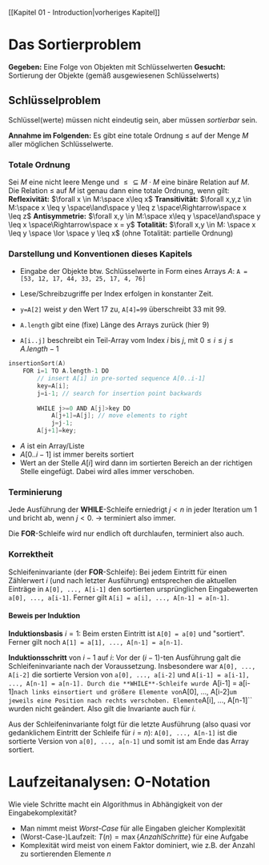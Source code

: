 [[Kapitel 01 - Introduction|vorheriges Kapitel]]
# Das Sortierproblem
**Gegeben:** Eine Folge von Objekten mit Schlüsselwerten
**Gesucht:** Sortierung der Objekte (gemäß ausgewiesenen Schlüsselwerts)

## Schlüsselproblem
Schlüssel(werte) müssen nicht eindeutig sein, aber müssen *sortierbar* sein.

**Annahme im Folgenden:**
Es gibt eine totale Ordnung $\leq$ auf der Menge $M$ aller möglichen Schlüsselwerte.

### Totale Ordnung
Sei $M$ eine nicht leere Menge und $\leq\subseteq M\cdot M$ eine binäre Relation auf $M$.
Die Relation $\leq$ auf $M$ ist genau dann eine totale Ordnung, wenn gilt:
**Reflexivität:** $\forall x \in M:\space x\leq x$
**Transitivität:** $\forall x,y,z \in M:\space x \leq y \space\land\space y \leq z \space\Rightarrow\space x \leq z$
**Antisymmetrie:** $\forall x,y \in M:\space x\leq y \space\land\space y \leq x \space\Rightarrow\space x = y$
**Totalität:** $\forall x,y \in M: \space x \leq y \space \lor \space y \leq x$     (ohne Totalität: partielle Ordnung)

### Darstellung und Konventionen dieses Kapitels
- Eingabe der Objekte btw. Schlüsselwerte in Form eines Arrays $A$:
	``A = [53, 12, 17, 44, 33, 25, 17, 4, 76]``

- Lese/Schreibzugriffe per Index erfolgen in konstanter Zeit.
- ``y=A[2]`` weist $y$ den Wert 17 zu, ``A[4]=99`` überschreibt 33 mit 99.
- ``A.length`` gibt eine (fixe) Länge des Arrays zurück (hier 9)
- ``A[i..j]`` beschreibt ein Teil-Array vom Index $i$ bis $j$, mit $0\leq i \leq j \leq A.length-1$

```c++
insertionSort(A)
	FOR i=1 TO A.length-1 DO
		// insert A[i] in pre-sorted sequence A[0..i-1]
		key=A[i];
		j=i-1; // search for insertion point backwards
	
		WHILE j>=0 AND A[j]>key DO
			A[j+1]=A[j]; // move elements to right
			j=j-1;
		A[j+1]=key;
```

- $A$ ist ein Array/Liste
- $A[0..i-1]$ ist immer bereits sortiert
- Wert an der Stelle $A[i]$ wird dann im sortierten Bereich an der richtigen Stelle eingefügt. Dabei wird alles immer verschoben.
### Terminierung
Jede Ausführung der **WHILE**-Schleife erniedrigt $j < n$ in jeder Iteration um 1 und bricht ab, wenn $j < 0$.  -> terminiert also immer.

Die **FOR**-Schleife wird nur endlich oft durchlaufen, terminiert also auch.

### Korrektheit
Schleifeninvariante (der **FOR**-Schleife):
Bei jedem Eintritt für einen Zählerwert $i$ (und nach letzter Ausführung) entsprechen die aktuellen Einträge in ``A[0], ..., A[i-1]`` den sortierten ursprünglichen Eingabewerten ``a[0], ..., a[i-1]``.
Ferner gilt ``A[i] = a[i], ..., A[n-1] = a[n-1]``.

#### Beweis per Induktion
**Induktionsbasis** $i=1$:
Beim ersten Eintritt ist ``A[0] = a[0]`` und "sortiert". 
Ferner gilt noch ``A[1] = a[1], ..., A[n-1] = a[n-1]``.

**Induktionsschritt** von $i-1$ auf $i$:
Vor der $(i-1)$-ten Ausführung galt die Schleifeninvariante nach der Voraussetzung. Insbesondere war ``A[0], ..., A[i-2]`` die sortierte Version von ``a[0], ..., a[i-2]`` und ``A[i-1] = a[i-1], ..., A[n-1] = a[n-1].
Durch die **WHILE**-Schleife wurde ``A[i-1] = a[i-1]`` nach links einsortiert und größere Elemente von ``A[0], ..., A[i-2]`` um jeweils eine Position nach rechts verschoben. Elemente ``A[i], ..., A[n-1]`` wurden nicht geändert. 
Also gilt die Invariante auch für $i$.

Aus der Schleifeninvariante folgt für die letzte Ausführung (also quasi vor gedanklichem Eintritt der Schleife für $i=n$):
	``A[0], ..., A[n-1]`` ist die sortierte Version von ``a[0], ..., a[n-1]``
und somit ist am Ende das Array sortiert.

# Laufzeitanalysen: O-Notation
Wie viele Schritte macht ein Algorithmus in Abhängigkeit von der Eingabekomplexität?
- Man nimmt meist *Worst-Case* für alle Eingaben gleicher Komplexität
- (Worst-Case-)Laufzeit: $T(n) = \max{\{Anzahl Schritte\}}$ für eine Aufgabe
- Komplexität wird meist von einem Faktor dominiert, wie z.B. der Anzahl zu sortierenden Elemente $n$

